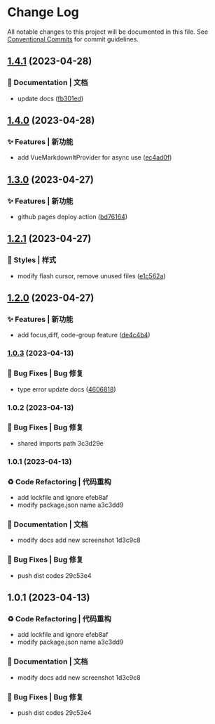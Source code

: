 # Change Log

All notable changes to this project will be documented in this file.
See [Conventional Commits](https://conventionalcommits.org) for commit guidelines.

## [1.4.1](https://github.com/toimc/vue-markdown-shiki/compare/vue-markdown-shiki@1.4.0...vue-markdown-shiki@1.4.1) (2023-04-28)


### 📝 Documentation | 文档

* update docs ([fb301ed](https://github.com/toimc/vue-markdown-shiki/commit/fb301ed5e793d55702438ed4d0d84bfffb342bed))



## [1.4.0](https://github.com/toimc/vue-markdown-shiki/compare/vue-markdown-shiki@1.3.0...vue-markdown-shiki@1.4.0) (2023-04-28)


### ✨ Features | 新功能

* add VueMarkdownItProvider for async use ([ec4ad0f](https://github.com/toimc/vue-markdown-shiki/commit/ec4ad0fa12864a34af7cb705a97da61d0e5ce312))



## [1.3.0](https://github.com/toimc/vue-markdown-shiki/compare/vue-markdown-shiki@1.2.1...vue-markdown-shiki@1.3.0) (2023-04-27)


### ✨ Features | 新功能

* github pages deploy action ([bd76164](https://github.com/toimc/vue-markdown-shiki/commit/bd761646916fbf365d247a020afc99229e3b9b7e))



## [1.2.1](https://github.com/toimc/vue-markdown-shiki/compare/vue-markdown-shiki@1.2.0...vue-markdown-shiki@1.2.1) (2023-04-27)


### 💄 Styles | 样式

* modify flash cursor, remove unused files ([e1c562a](https://github.com/toimc/vue-markdown-shiki/commit/e1c562a2075f523d61f93c88aac95b8f6e75a8ae))



## [1.2.0](https://github.com/toimc/vue-markdown-shiki/compare/vue-markdown-shiki@1.1.0...vue-markdown-shiki@1.2.0) (2023-04-27)


### ✨ Features | 新功能

* add focus,diff, code-group feature ([de4c4b4](https://github.com/toimc/vue-markdown-shiki/commit/de4c4b483baf071262fbffc6ef82a3570b2235af))



### [1.0.3](https://github.com/toimc/vue-markdown-shiki/compare/vue-markdown-shiki@1.0.2...vue-markdown-shiki@1.0.3) (2023-04-13)


### 🐛 Bug Fixes | Bug 修复

* type error update docs ([4606818](https://github.com/toimc/vue-markdown-shiki/commit/4606818993c817635126d0846bd331d1d347cc29))



### 1.0.2 (2023-04-13)


### 🐛 Bug Fixes | Bug 修复

* shared imports path 3c3d29e

### 1.0.1 (2023-04-13)


### ♻️ Code Refactoring | 代码重构

* add lockfile and ignore efeb8af
* modify package.json name a3c3dd9


### 📝 Documentation | 文档

* modify docs add new screenshot 1d3c9c8


### 🐛 Bug Fixes | Bug 修复

* push dist codes 29c53e4



## 1.0.1 (2023-04-13)


### ♻️ Code Refactoring | 代码重构

* add lockfile and ignore efeb8af
* modify package.json name a3c3dd9


### 📝 Documentation | 文档

* modify docs add new screenshot 1d3c9c8


### 🐛 Bug Fixes | Bug 修复

* push dist codes 29c53e4
